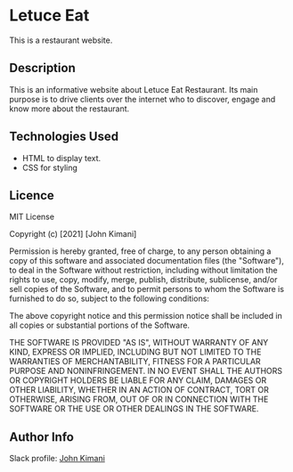 # Letuce Eat

This is a restaurant website.

## Description
This is an informative website about Letuce Eat Restaurant. Its main purpose is to drive clients over the internet who to discover, engage and know more about the restaurant.

## Technologies Used
* HTML to display text.
* CSS for styling

## Licence
MIT License

Copyright (c) [2021] [John Kimani]

Permission is hereby granted, free of charge, to any person obtaining a copy of this software and associated documentation files (the "Software"), to deal in the Software without restriction, including without limitation the rights to use, copy, modify, merge, publish, distribute, sublicense, and/or sell copies of the Software, and to permit persons to whom the Software is furnished to do so, subject to the following conditions:

The above copyright notice and this permission notice shall be included in all copies or substantial portions of the Software.

THE SOFTWARE IS PROVIDED "AS IS", WITHOUT WARRANTY OF ANY KIND, EXPRESS OR IMPLIED, INCLUDING BUT NOT LIMITED TO THE WARRANTIES OF MERCHANTABILITY, FITNESS FOR A PARTICULAR PURPOSE AND NONINFRINGEMENT. IN NO EVENT SHALL THE AUTHORS OR COPYRIGHT HOLDERS BE LIABLE FOR ANY CLAIM, DAMAGES OR OTHER LIABILITY, WHETHER IN AN ACTION OF CONTRACT, TORT OR OTHERWISE, ARISING FROM, OUT OF OR IN CONNECTION WITH THE SOFTWARE OR THE USE OR OTHER DEALINGS IN THE SOFTWARE.

## Author Info

Slack profile: [John Kimani](U02KJFL46V6)